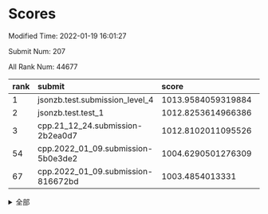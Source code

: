 # Scores

Modified Time: 2022-01-19 16:01:27

Submit Num: 207

All Rank Num: 44677

| rank |               submit               |       score        |       sigma        | pk_num |
| :--- | :--------------------------------- | :----------------- | :----------------- | :----- |
| 1    | jsonzb.test.submission_level_4     | 1013.9584059319884 | 0.8111829491222213 | 863    |
| 2    | jsonzb.test.test_1                 | 1012.8253614966386 | 0.7957399679990631 | 327    |
| 3    | cpp.21_12_24.submission-2b2ea0d7   | 1012.8102011095526 | 0.7867098840962844 | 867    |
| 54   | cpp.2022_01_09.submission-5b0e3de2 | 1004.6290501276309 | 0.70876472642809   | 868    |
| 67   | cpp.2022_01_09.submission-816672bd | 1003.4854013331    | 0.720409010552665  | 864    |


<details>
<summary>全部</summary>

| rank |                 submit                 |       score        |       sigma        | pk_num |
| :--- | :------------------------------------- | :----------------- | :----------------- | :----- |
| 1    | jsonzb.test.submission_level_4         | 1013.9584059319884 | 0.8111829491222213 | 863    |
| 2    | jsonzb.test.test_1                     | 1012.8253614966386 | 0.7957399679990631 | 327    |
| 3    | cpp.21_12_24.submission-2b2ea0d7       | 1012.8102011095526 | 0.7867098840962844 | 867    |
| 4    | gobigger.level_3.submission_level_3_31 | 1011.7144111493596 | 0.7677097315233979 | 868    |
| 5    | gobigger.level_3.submission_level_3_36 | 1011.5928580324462 | 0.7712985878662948 | 864    |
| 6    | gobigger.level_3.submission_level_3_33 | 1011.4695601065021 | 0.7708663867271586 | 869    |
| 7    | gobigger.level_3.submission_level_3_15 | 1011.1740450758514 | 0.7698145820930389 | 868    |
| 8    | gobigger.level_3.submission_level_3_26 | 1011.0150888389398 | 0.7390774810699473 | 860    |
| 9    | gobigger.level_3.submission_level_3_42 | 1010.9893331959315 | 0.7476399374568403 | 867    |
| 10   | gobigger.level_3.submission_level_3_21 | 1010.9452587615543 | 0.7651918982359401 | 865    |
| 11   | gobigger.level_3.submission_level_3_8  | 1010.8972169969988 | 0.7462155609529502 | 865    |
| 12   | gobigger.level_3.submission_level_3_38 | 1010.7587512520502 | 0.7561046811323668 | 865    |
| 13   | gobigger.level_3.submission_level_3_28 | 1010.6774226126298 | 0.7523377015487813 | 868    |
| 14   | gobigger.level_3.submission_level_3_13 | 1010.6048703948057 | 0.7552965785279799 | 862    |
| 15   | gobigger.level_3.submission_level_3_24 | 1010.6015257283569 | 0.7309755184656159 | 860    |
| 16   | gobigger.level_3.submission_level_3_43 | 1010.532026292174  | 0.7847294078465469 | 859    |
| 17   | gobigger.level_3.submission_level_3_6  | 1010.4642762767969 | 0.7688888287868848 | 860    |
| 18   | gobigger.level_3.submission_level_3_32 | 1010.4375987869403 | 0.7351573460159787 | 867    |
| 19   | gobigger.level_3.submission_level_3_41 | 1010.3152620520544 | 0.7360297243303713 | 866    |
| 20   | gobigger.level_3.submission_level_3_27 | 1010.3024767217702 | 0.7548339095992843 | 867    |
| 21   | gobigger.level_3.submission_level_3_7  | 1010.2792782661281 | 0.7650296397058275 | 862    |
| 22   | gobigger.level_3.submission_level_3_20 | 1010.2697029978915 | 0.743674505356978  | 865    |
| 23   | gobigger.level_3.submission_level_3_45 | 1010.1963509125927 | 0.7418435052251187 | 868    |
| 24   | gobigger.level_3.submission_level_3_16 | 1010.1664312286388 | 0.7620530853111237 | 863    |
| 25   | gobigger.level_3.submission_level_3_4  | 1010.1464688266544 | 0.7476696759216414 | 857    |
| 26   | gobigger.level_3.submission_level_3_5  | 1010.1282525195166 | 0.7384512631808312 | 867    |
| 27   | gobigger.level_3.submission_level_3_25 | 1010.1088366816645 | 0.7389988838798163 | 866    |
| 28   | gobigger.level_3.submission_level_3_0  | 1010.0958503659178 | 0.7410832885230825 | 863    |
| 29   | gobigger.level_3.submission_level_3_11 | 1009.8973085208977 | 0.7500346906997194 | 866    |
| 30   | gobigger.level_3.submission_level_3_9  | 1009.8763683384885 | 0.771234835336379  | 865    |
| 31   | gobigger.level_3.submission_level_3_12 | 1009.862717041529  | 0.7668447844615788 | 861    |
| 32   | gobigger.level_3.submission_level_3_2  | 1009.805002182799  | 0.7460586047453884 | 866    |
| 33   | gobigger.level_3.submission_level_3_37 | 1009.6673396231627 | 0.7628493119956781 | 867    |
| 34   | gobigger.level_3.submission_level_3_44 | 1009.6602107920742 | 0.7396542472256257 | 862    |
| 35   | gobigger.level_3.submission_level_3_48 | 1009.5566066362815 | 0.7377259840226614 | 865    |
| 36   | gobigger.level_3.submission_level_3_19 | 1009.5399806964266 | 0.7482771707294706 | 868    |
| 37   | gobigger.level_3.submission_level_3_46 | 1009.4829768627443 | 0.7407482134419184 | 872    |
| 38   | gobigger.level_3.submission_level_3_3  | 1009.4772204390932 | 0.7274477797416313 | 867    |
| 39   | gobigger.level_3.submission_level_3_47 | 1009.4662817900311 | 0.7486616395341094 | 866    |
| 40   | gobigger.level_3.submission_level_3_34 | 1009.4654719541975 | 0.7490207951216329 | 858    |
| 41   | gobigger.level_3.submission_level_3_1  | 1009.3533574137908 | 0.7434584427676483 | 863    |
| 42   | gobigger.level_3.submission_level_3_29 | 1009.282548322733  | 0.7390565532595837 | 870    |
| 43   | gobigger.level_3.submission_level_3_18 | 1009.2686965733873 | 0.7539539737561779 | 869    |
| 44   | gobigger.level_3.submission_level_3_40 | 1009.1930965241518 | 0.745930644381915  | 863    |
| 45   | gobigger.level_3.submission_level_3_23 | 1009.1565710586141 | 0.7265011031924759 | 867    |
| 46   | gobigger.level_3.submission_level_3_10 | 1009.0618263319782 | 0.7500877753251437 | 866    |
| 47   | gobigger.level_3.submission_level_3_39 | 1008.8399759470116 | 0.7255474715649946 | 864    |
| 48   | gobigger.level_3.submission_level_3_30 | 1008.7472888910928 | 0.7448095122510184 | 862    |
| 49   | gobigger.level_3.submission_level_3_49 | 1008.7223650918934 | 0.7341658878788115 | 864    |
| 50   | gobigger.level_3.submission_level_3_35 | 1008.5018298985256 | 0.7379506528494961 | 863    |
| 51   | gobigger.level_3.submission_level_3_22 | 1008.186654099635  | 0.7405782812564375 | 871    |
| 52   | gobigger.level_3.submission_level_3_14 | 1007.8719785277801 | 0.7301459512945062 | 866    |
| 53   | gobigger.level_3.submission_level_3_17 | 1007.023596757846  | 0.7468470627287624 | 869    |
| 54   | cpp.2022_01_09.submission-5b0e3de2     | 1004.6290501276309 | 0.70876472642809   | 868    |
| 55   | gobigger.level_1.submission_level_1_49 | 1004.4975216319283 | 0.7159864072519061 | 866    |
| 56   | gobigger.level_1.submission_level_1_33 | 1004.2878554938073 | 0.7249880219113743 | 871    |
| 57   | gobigger.level_1.submission_level_1_22 | 1004.247176385141  | 0.7148441672822302 | 865    |
| 58   | gobigger.level_1.submission_level_1_0  | 1004.0424684490962 | 0.7185258391850305 | 864    |
| 59   | gobigger.level_1.submission_level_1_18 | 1003.8680265826638 | 0.7271687760361958 | 863    |
| 60   | gobigger.level_1.submission_level_1_23 | 1003.8549160518216 | 0.7186413862568218 | 870    |
| 61   | gobigger.level_1.submission_level_1_42 | 1003.8099891868767 | 0.7024890616745038 | 867    |
| 62   | gobigger.level_1.submission_level_1_1  | 1003.7779023847183 | 0.7230767179392452 | 863    |
| 63   | gobigger.level_1.submission_level_1_2  | 1003.7773437261258 | 0.7197428133496501 | 870    |
| 64   | gobigger.level_1.submission_level_1_5  | 1003.7123914413322 | 0.7187518889353447 | 868    |
| 65   | gobigger.level_1.submission_level_1_37 | 1003.6722481296003 | 0.7281772539951034 | 863    |
| 66   | gobigger.level_1.submission_level_1_38 | 1003.5542979853958 | 0.7271266968612445 | 869    |
| 67   | cpp.2022_01_09.submission-816672bd     | 1003.4854013331    | 0.720409010552665  | 864    |
| 68   | gobigger.level_1.submission_level_1_39 | 1003.4112087966693 | 0.7223712529276173 | 873    |
| 69   | gobigger.level_1.submission_level_1_7  | 1003.4057981737305 | 0.7105722443614838 | 869    |
| 70   | gobigger.level_1.submission_level_1_13 | 1003.399267922892  | 0.7217793286358893 | 862    |
| 71   | gobigger.level_1.submission_level_1_36 | 1003.3361462027326 | 0.7143525065673082 | 865    |
| 72   | gobigger.level_1.submission_level_1_9  | 1003.2863489456364 | 0.7227687280509107 | 864    |
| 73   | gobigger.level_1.submission_level_1_19 | 1003.274789550807  | 0.7166945814261598 | 867    |
| 74   | gobigger.level_1.submission_level_1_34 | 1003.2725342730741 | 0.7136227341638193 | 867    |
| 75   | gobigger.level_1.submission_level_1_16 | 1003.2720668588738 | 0.7270137554232229 | 870    |
| 76   | gobigger.level_1.submission_level_1_27 | 1003.2282958474334 | 0.7242928050230569 | 864    |
| 77   | gobigger.level_1.submission_level_1_8  | 1003.2060470861038 | 0.7234811938325282 | 865    |
| 78   | gobigger.level_1.submission_level_1_20 | 1003.1955504064413 | 0.7183616355037185 | 869    |
| 79   | gobigger.level_1.submission_level_1_30 | 1003.193840469584  | 0.7125135935072332 | 872    |
| 80   | gobigger.level_1.submission_level_1_12 | 1003.1722296300519 | 0.716659640790603  | 862    |
| 81   | gobigger.level_1.submission_level_1_4  | 1003.1657652851948 | 0.7155071008073983 | 865    |
| 82   | gobigger.level_1.submission_level_1_17 | 1003.1264193027653 | 0.716567443026917  | 868    |
| 83   | gobigger.level_1.submission_level_1_24 | 1003.1241405619006 | 0.7297440908247541 | 862    |
| 84   | gobigger.level_1.submission_level_1_26 | 1003.0827734975402 | 0.7116859372693924 | 862    |
| 85   | gobigger.level_1.submission_level_1_10 | 1003.0306535176481 | 0.7081124472152717 | 864    |
| 86   | gobigger.level_1.submission_level_1_6  | 1002.9854658713367 | 0.7197714919938161 | 870    |
| 87   | gobigger.level_1.submission_level_1_28 | 1002.9204458598224 | 0.7125712861531038 | 866    |
| 88   | gobigger.level_1.submission_level_1_25 | 1002.9178122786977 | 0.7115966925919578 | 869    |
| 89   | gobigger.level_1.submission_level_1_31 | 1002.91722089553   | 0.7106516486896977 | 866    |
| 90   | gobigger.level_1.submission_level_1_14 | 1002.9096117226482 | 0.7196433626027049 | 865    |
| 91   | gobigger.level_1.submission_level_1_29 | 1002.8778527008355 | 0.7185385853755499 | 867    |
| 92   | gobigger.level_1.submission_level_1_40 | 1002.7962251753962 | 0.7128302098253008 | 867    |
| 93   | gobigger.level_1.submission_level_1_11 | 1002.7156861831954 | 0.7186332781865601 | 864    |
| 94   | gobigger.level_1.submission_level_1_45 | 1002.6615991497214 | 0.7210722722931127 | 864    |
| 95   | gobigger.level_1.submission_level_1_15 | 1002.397150952615  | 0.7246892358734893 | 871    |
| 96   | gobigger.level_1.submission_level_1_43 | 1002.3814231060728 | 0.7142949615696711 | 864    |
| 97   | gobigger.level_1.submission_level_1_35 | 1002.3655960457543 | 0.7175266246403625 | 869    |
| 98   | gobigger.level_1.submission_level_1_3  | 1002.3322467822574 | 0.721436938854244  | 867    |
| 99   | gobigger.level_1.submission_level_1_48 | 1002.2311603272643 | 0.7120189806055893 | 868    |
| 100  | gobigger.level_1.submission_level_1_41 | 1002.1904023271709 | 0.7080027142877842 | 862    |
| 101  | gobigger.level_1.submission_level_1_44 | 1002.0154952292552 | 0.7224464921935619 | 867    |
| 102  | gobigger.level_1.submission_level_1_32 | 1001.9738940349355 | 0.7110195118662767 | 862    |
| 103  | gobigger.level_1.submission_level_1_46 | 1001.9094081965343 | 0.7130959718171721 | 864    |
| 104  | gobigger.level_1.submission_level_1_47 | 1001.6177708883675 | 0.7177454251191927 | 865    |
| 105  | gobigger.level_1.submission_level_1_21 | 1001.5371504971963 | 0.7080951814139513 | 867    |
| 106  | gobigger.random.submission_random_3    | 997.371463772008   | 0.7199937004971142 | 865    |
| 107  | gobigger.random.submission_random_41   | 996.9537311663543  | 0.7244709210239612 | 862    |
| 108  | gobigger.random.submission_random_23   | 996.8207870466395  | 0.709892780525147  | 865    |
| 109  | gobigger.random.submission_random_28   | 996.6740569171293  | 0.7028363689973879 | 862    |
| 110  | gobigger.random.submission_random_1    | 996.6636567385726  | 0.7236885716401695 | 868    |
| 111  | gobigger.random.submission_random_40   | 996.6275461969648  | 0.7145686383721757 | 864    |
| 112  | gobigger.random.submission_random_46   | 996.607757436086   | 0.7297881286026429 | 868    |
| 113  | gobigger.random.submission_random_36   | 996.509344501449   | 0.7100454750446045 | 862    |
| 114  | gobigger.random.submission_random_12   | 996.4827773259683  | 0.7092762023753695 | 868    |
| 115  | gobigger.random.submission_random_42   | 996.4633341060244  | 0.7069618317053261 | 866    |
| 116  | gobigger.random.submission_random_27   | 996.441380893404   | 0.7176017248360511 | 869    |
| 117  | gobigger.random.submission_random_34   | 996.3398221709012  | 0.7161615413200721 | 867    |
| 118  | gobigger.random.submission_random_6    | 996.297321557324   | 0.7180258575237489 | 868    |
| 119  | gobigger.random.submission_random_17   | 996.2951089970436  | 0.7035899145666707 | 870    |
| 120  | gobigger.random.submission_random_30   | 996.2567484028523  | 0.7084288315019199 | 863    |
| 121  | gobigger.random.submission_random_4    | 996.2013238092951  | 0.7148536687379948 | 869    |
| 122  | gobigger.random.submission_random_29   | 996.1761514183909  | 0.7164377439932147 | 862    |
| 123  | gobigger.random.submission_random_18   | 996.1401610564205  | 0.7128478176829741 | 867    |
| 124  | gobigger.random.submission_random_33   | 996.1006942728716  | 0.7189040410024808 | 867    |
| 125  | gobigger.random.submission_random_47   | 996.0349028886336  | 0.7230691051144238 | 866    |
| 126  | gobigger.random.submission_random_39   | 996.0305484647396  | 0.7315036071411201 | 867    |
| 127  | gobigger.random.submission_random_10   | 996.0282718866023  | 0.7181573278175026 | 866    |
| 128  | gobigger.random.submission_random_13   | 996.013770029773   | 0.7336906830004492 | 871    |
| 129  | gobigger.random.submission_random_5    | 995.994603952456   | 0.7159726601574564 | 865    |
| 130  | gobigger.random.submission_random_15   | 995.973304190775   | 0.7326095107769542 | 869    |
| 131  | gobigger.random.submission_random_7    | 995.9667734280941  | 0.7041218559924273 | 872    |
| 132  | gobigger.random.submission_random_25   | 995.9625759434289  | 0.7249804355508658 | 871    |
| 133  | gobigger.random.submission_random_45   | 995.936695911866   | 0.7397530092759843 | 863    |
| 134  | gobigger.random.submission_random_8    | 995.9050095912513  | 0.7158326590916925 | 862    |
| 135  | gobigger.random.submission_random_21   | 995.894490910087   | 0.712383166014874  | 866    |
| 136  | gobigger.random.submission_random_31   | 995.8783145991621  | 0.71600019643771   | 864    |
| 137  | gobigger.random.submission_random_38   | 995.8604627544577  | 0.7239691055898175 | 868    |
| 138  | gobigger.random.submission_random_35   | 995.848417807254   | 0.7108181490376955 | 869    |
| 139  | gobigger.random.submission_random_19   | 995.8440204269881  | 0.7135733793370915 | 869    |
| 140  | gobigger.random.submission_random_0    | 995.8314061523251  | 0.7225325317606769 | 868    |
| 141  | gobigger.random.submission_random_22   | 995.7552678347747  | 0.7100469038377524 | 867    |
| 142  | gobigger.random.submission_random_9    | 995.7398314212343  | 0.7178239461601464 | 862    |
| 143  | gobigger.random.submission_random_2    | 995.6979352610789  | 0.70985241093161   | 868    |
| 144  | gobigger.random.submission_random_16   | 995.6803961685645  | 0.7271617514116604 | 863    |
| 145  | gobigger.random.submission_random_37   | 995.66734023712    | 0.710829619918859  | 869    |
| 146  | gobigger.random.submission_random_20   | 995.6452398065832  | 0.7097042935057354 | 864    |
| 147  | gobigger.random.submission_random_48   | 995.5069216905305  | 0.7095030030040667 | 865    |
| 148  | gobigger.random.submission_random_49   | 995.4411406184796  | 0.7180376145024078 | 865    |
| 149  | gobigger.random.submission_random_14   | 995.3452053524813  | 0.7129782571734795 | 868    |
| 150  | gobigger.random.submission_random_32   | 995.271889227677   | 0.7055008067897924 | 866    |
| 151  | gobigger.random.submission_random_24   | 995.2163987097042  | 0.7150132038523349 | 869    |
| 152  | gobigger.random.submission_random_26   | 995.1843236300526  | 0.7200224404993918 | 863    |
| 153  | gobigger.random.submission_random_44   | 995.1630343524296  | 0.7211052379315853 | 870    |
| 154  | gobigger.random.submission_random_43   | 995.0909753853437  | 0.7233725190822312 | 866    |
| 155  | gobigger.random.submission_random_11   | 994.9818030349677  | 0.7287182122378514 | 868    |
| 156  | gobigger.level_2.submission_level_2_3  | 994.3331624095003  | 0.7547629099191652 | 869    |
| 157  | gobigger.level_2.submission_level_2_14 | 993.8324764267038  | 0.7329520138726674 | 866    |
| 158  | gobigger.level_2.submission_level_2_37 | 993.642827623703   | 0.736687363449745  | 868    |
| 159  | gobigger.level_2.submission_level_2_2  | 993.5978738008283  | 0.739307407736594  | 868    |
| 160  | gobigger.level_2.submission_level_2_45 | 993.5220407297394  | 0.7184935684103391 | 863    |
| 161  | gobigger.level_2.submission_level_2_33 | 993.438931004977   | 0.750122709957529  | 864    |
| 162  | gobigger.level_2.submission_level_2_24 | 993.3335909867913  | 0.7381944844578171 | 866    |
| 163  | gobigger.level_2.submission_level_2_21 | 993.1161636874981  | 0.730583264775846  | 867    |
| 164  | gobigger.level_2.submission_level_2_41 | 993.1077649987155  | 0.7390244469848356 | 866    |
| 165  | gobigger.level_2.submission_level_2_31 | 993.0836150652957  | 0.7469537958215148 | 870    |
| 166  | gobigger.level_2.submission_level_2_18 | 993.0101492579282  | 0.7376220331410002 | 860    |
| 167  | gobigger.level_2.submission_level_2_20 | 992.991162125577   | 0.7339857429998377 | 863    |
| 168  | gobigger.level_2.submission_level_2_26 | 992.9166939289657  | 0.7443345124528494 | 868    |
| 169  | gobigger.level_2.submission_level_2_5  | 992.8457345983871  | 0.746989156000013  | 868    |
| 170  | gobigger.level_2.submission_level_2_32 | 992.8086599109182  | 0.7400277391525955 | 869    |
| 171  | gobigger.level_2.submission_level_2_8  | 992.8058919387715  | 0.7422442699497479 | 870    |
| 172  | gobigger.level_2.submission_level_2_35 | 992.7818298146947  | 0.7271069895264708 | 863    |
| 173  | gobigger.level_2.submission_level_2_9  | 992.7530506301348  | 0.7457163519477952 | 870    |
| 174  | gobigger.level_2.submission_level_2_6  | 992.7497632198208  | 0.7518831196759755 | 859    |
| 175  | gobigger.level_2.submission_level_2_46 | 992.6784570134766  | 0.7427993998368936 | 864    |
| 176  | gobigger.level_2.submission_level_2_22 | 992.5723619395025  | 0.7515658247593676 | 868    |
| 177  | gobigger.level_2.submission_level_2_4  | 992.5615955094398  | 0.734829583123035  | 869    |
| 178  | gobigger.level_2.submission_level_2_47 | 992.4803414728195  | 0.7396304544295157 | 865    |
| 179  | gobigger.level_2.submission_level_2_7  | 992.4071263841159  | 0.7652343464421361 | 866    |
| 180  | gobigger.level_2.submission_level_2_0  | 992.3339958319981  | 0.7407485257261585 | 871    |
| 181  | gobigger.level_2.submission_level_2_17 | 992.206300194526   | 0.7368374426353201 | 867    |
| 182  | gobigger.level_2.submission_level_2_25 | 992.1871358571608  | 0.750406396577138  | 867    |
| 183  | gobigger.level_2.submission_level_2_42 | 992.1297779780117  | 0.7643738900090531 | 869    |
| 184  | gobigger.level_2.submission_level_2_44 | 992.1001945430269  | 0.7508627899669512 | 865    |
| 185  | gobigger.level_2.submission_level_2_34 | 991.9177993867008  | 0.7509349254601229 | 864    |
| 186  | gobigger.level_2.submission_level_2_16 | 991.8388512819886  | 0.7539517708696065 | 872    |
| 187  | gobigger.level_2.submission_level_2_13 | 991.6123420920683  | 0.7594777890281633 | 867    |
| 188  | gobigger.level_2.submission_level_2_1  | 991.5478819870773  | 0.7520990863871663 | 866    |
| 189  | gobigger.level_2.submission_level_2_29 | 991.347755445355   | 0.7481082501984977 | 870    |
| 190  | gobigger.level_2.submission_level_2_27 | 991.2942208633341  | 0.7672769302027805 | 864    |
| 191  | gobigger.level_2.submission_level_2_11 | 991.2630793934607  | 0.7450783641320216 | 863    |
| 192  | gobigger.level_2.submission_level_2_30 | 991.1843860702193  | 0.747943613021105  | 863    |
| 193  | gobigger.level_2.submission_level_2_48 | 991.1411348896847  | 0.7607536891265777 | 865    |
| 194  | gobigger.level_2.submission_level_2_10 | 991.1280410269961  | 0.7555502514728156 | 864    |
| 195  | gobigger.level_2.submission_level_2_28 | 991.113825508647   | 0.7417689781058073 | 868    |
| 196  | gobigger.level_2.submission_level_2_43 | 991.0915821112502  | 0.7439805959928458 | 868    |
| 197  | gobigger.level_2.submission_level_2_12 | 990.8733749006449  | 0.7742225317022761 | 868    |
| 198  | gobigger.level_2.submission_level_2_49 | 990.8548900345374  | 0.7557224406007889 | 867    |
| 199  | gobigger.level_2.submission_level_2_39 | 990.7472632011957  | 0.7590365261444334 | 867    |
| 200  | gobigger.level_2.submission_level_2_23 | 990.7376863951696  | 0.766486242638316  | 866    |
| 201  | gobigger.level_2.submission_level_2_15 | 990.6191307282368  | 0.7650841860083132 | 862    |
| 202  | gobigger.level_2.submission_level_2_40 | 990.5722190374728  | 0.766632953246517  | 865    |
| 203  | gobigger.level_2.submission_level_2_38 | 990.542860875656   | 0.7737963086214279 | 861    |
| 204  | gobigger.level_2.submission_level_2_36 | 989.777083015062   | 0.7871588566070905 | 863    |
| 205  | gobigger.level_2.submission_level_2_19 | 988.0948784856963  | 0.8182137899486018 | 864    |
| 206  | gobigger.none.submission_none_0        | 976.1419714399652  | 1.4587625126740886 | 865    |
| 207  | gobigger.none.submission_none_1        | 975.5254245278658  | 1.4222902273578029 | 867    |

</details>